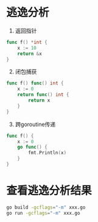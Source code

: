 # 逃逸分析
1. 返回指针
```go
func f() *int {
    x := 10
    return &x
}
```
2. 闭包捕获
```go
func f() func() int {
    x := 0
    return func() int {
        return x
    }
}
```
3. 跨goroutine传递
```go
func f() {
    x := 0
    go func() {
        fmt.Println(x)
    }
}
```

# 查看逃逸分析结果
```bash
go build -gcflags="-m" xxx.go
go run -gcflags="-m" xxx.go
```
